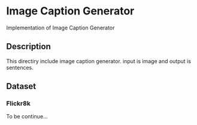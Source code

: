 # Image Caption Generator
Implementation of Image Caption Generator

## Description
This directiry include image caption generator.
input is image and output is sentences.


## Dataset
### Flickr8k

To be continue...